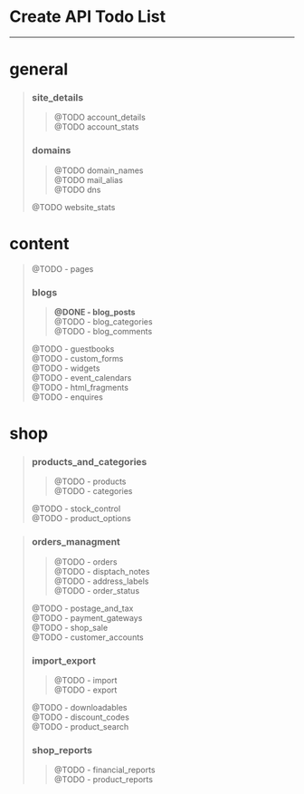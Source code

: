 # Create API Todo List
------------------------

general
=======

> ### site_details  
>
> > @TODO		account_details  
> > @TODO		account_stats
>
>
> ### domains  
> 
> > @TODO		domain_names  
> > @TODO		mail_alias  
> > @TODO		dns  
>
> @TODO	website_stats  
> 

content
=======

> @TODO	- pages  
> 
> ### blogs  
> 
> > __@DONE		- blog_posts__  
> > @TODO		- blog_categories  
> > @TODO		- blog_comments  
>
> @TODO	- guestbooks  
> @TODO	- custom_forms  
> @TODO	- widgets  
> @TODO	- event_calendars  
> @TODO	- html_fragments  
> @TODO	- enquires  

shop
====

> ### products_and_categories  
>
> > @TODO		- products  
> > @TODO		- categories  
>
> @TODO	- stock_control  
> @TODO	- product_options  

> ### orders_managment  
>
> > @TODO		- orders  
> > @TODO		- disptach_notes   
> > @TODO		- address_labels  
> > @TODO		- order_status  
>
> @TODO	- postage_and_tax  
> @TODO	- payment_gateways  
> @TODO	- shop_sale  
> @TODO	- customer_accounts  
>
> ### import_export  
>
> > @TODO		- import  
> > @TODO		- export  
>
> @TODO	- downloadables  
> @TODO	- discount_codes  
> @TODO	- product_search  
>
> ### shop_reports  
> > @TODO		- financial_reports  
> > @TODO		- product_reports  
>